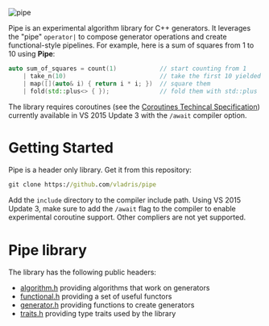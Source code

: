![pipe](https://raw.githubusercontent.com/vladris/pipe/master/pipe.jpg)

Pipe is an experimental algorithm library for C++ generators. It leverages the "pipe" `operator|` to compose generator operations and create functional-style pipelines. For example, here is a sum of squares from 1 to 10 using **Pipe**:

```c++
auto sum_of_squares = count(1)            // start counting from 1
    | take_n(10)                          // take the first 10 yielded elements 
    | map([](auto& i) { return i * i; })  // square them
    | fold(std::plus<> { });              // fold them with std::plus
```

The library requires coroutines (see the [Coroutines Techincal Specification](http://www.open-std.org/jtc1/sc22/wg21/docs/papers/2016/p0057r4.pdf)) currently available in VS 2015 Update 3 with the `/await` compiler option.

# Getting Started

Pipe is a header only library. Get it from this repository:

```cmd
git clone https://github.com/vladris/pipe
```

Add the `include` directory to the compiler include path. Using VS 2015 Update 3, make sure to add the `/await` flag to the compiler to enable experimental coroutine support. Other compliers are not yet supported.

# Pipe library

The library has the following public headers:

* [algorithm.h](https://github.com/vladris/pipe/wiki/algorithm.h) providing algorithms that work on generators
* [functional.h](https://github.com/vladris/pipe/wiki/functional.h) providing a set of useful functors
* [generator.h](https://github.com/vladris/pipe/wiki/generator.h) providing functions to create generators
* [traits.h](https://github.com/vladris/pipe/wiki/traits.h) providing type traits used by the library
